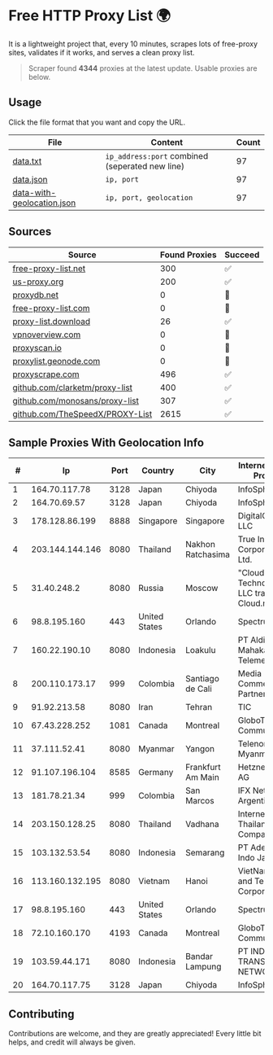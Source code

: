 
# Free HTTP Proxy List 🌍

It is a lightweight project that, every 10 minutes, scrapes lots of free-proxy sites, validates if it works, and serves a clean proxy list.


> Scraper found **4344** proxies at the latest update. Usable proxies are below.

## Usage

Click the file format that you want and copy the URL.


|File|Content|Count|
|----|-------|-----|
|[data.txt](https://raw.githubusercontent.com/themiralay/Proxy-List-World/master/data.txt)|`ip_address:port` combined (seperated new line)|97|
|[data.json](https://raw.githubusercontent.com/themiralay/Proxy-List-World/master/data.json)|`ip, port`|97|
|[data-with-geolocation.json](https://raw.githubusercontent.com/themiralay/Proxy-List-World/master/data-with-geolocation.json)|`ip, port, geolocation`|97|

## Sources

|Source|Found Proxies|Succeed|
|------|-------------|-------|
|[free-proxy-list.net](https://free-proxy-list.net)|300|✅|
|[us-proxy.org](https://www.us-proxy.org)|200|✅|
|[proxydb.net](http://proxydb.net)|0|🚫|
|[free-proxy-list.com](https://free-proxy-list.com/?page=&port=&type%5B%5D=http&type%5B%5D=https&up_time=0&search=Search)|0|🚫|
|[proxy-list.download](https://www.proxy-list.download/HTTP)|26|✅|
|[vpnoverview.com](https://vpnoverview.com/privacy/anonymous-browsing/free-proxy-servers)|0|🚫|
|[proxyscan.io](https://www.proxyscan.io)|0|🚫|
|[proxylist.geonode.com](https://proxylist.geonode.com/api/proxy-list?limit=300&page=1&sort_by=lastChecked&sort_type=desc&protocols=http,https)|0|🚫|
|[proxyscrape.com](https://api.proxyscrape.com/v2/?request=displayproxies&protocol=http&timeout=10000&country=all&ssl=all&anonymity=all)|496|✅|
|[github.com/clarketm/proxy-list](https://raw.githubusercontent.com/clarketm/proxy-list/master/proxy-list-raw.txt)|400|✅|
|[github.com/monosans/proxy-list](https://raw.githubusercontent.com/monosans/proxy-list/main/proxies/http.txt)|307|✅|
|[github.com/TheSpeedX/PROXY-List](https://raw.githubusercontent.com/TheSpeedX/PROXY-List/master/http.txt)|2615|✅|


## Sample Proxies With Geolocation Info

|#|Ip|Port|Country|City|Internet Service Provider|
|-|--|----|-------|----|-------------------------|
|1|164.70.117.78|3128|Japan|Chiyoda|InfoSphere|
|2|164.70.69.57|3128|Japan|Chiyoda|InfoSphere|
|3|178.128.86.199|8888|Singapore|Singapore|DigitalOcean, LLC|
|4|203.144.144.146|8080|Thailand|Nakhon Ratchasima|True Internet Corporation CO. Ltd.|
|5|31.40.248.2|8080|Russia|Moscow|"Cloud Technologies" LLC trading as Cloud.ru|
|6|98.8.195.160|443|United States|Orlando|Spectrum|
|7|160.22.190.10|8080|Indonesia|Loakulu|PT Aldiyanur Mahakam Telemedia|
|8|200.110.173.17|999|Colombia|Santiago de Cali|Media Commerce Partners S.A|
|9|91.92.213.58|8080|Iran|Tehran|TIC|
|10|67.43.228.252|1081|Canada|Montreal|GloboTech Communications|
|11|37.111.52.41|8080|Myanmar|Yangon|Telenor Myanmar|
|12|91.107.196.104|8585|Germany|Frankfurt Am Main|Hetzner Online AG|
|13|181.78.21.34|999|Colombia|San Marcos|IFX Networks Argentina S.R.L|
|14|203.150.128.25|8080|Thailand|Vadhana|Internet Thailand Company Ltd|
|15|103.132.53.54|8080|Indonesia|Semarang|PT Adeaksa Indo Jayatama|
|16|113.160.132.195|8080|Vietnam|Hanoi|VietNam Post and Telecom Corporation|
|17|98.8.195.160|443|United States|Orlando|Spectrum|
|18|72.10.160.170|4193|Canada|Montreal|GloboTech Communications|
|19|103.59.44.171|8080|Indonesia|Bandar Lampung|PT INDONESIA TRANS NETWORK|
|20|164.70.117.75|3128|Japan|Chiyoda|InfoSphere|



## Contributing

Contributions are welcome, and they are greatly appreciated! Every
little bit helps, and credit will always be given.

